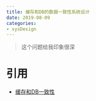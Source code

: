 ```yaml
--- 
title: 缓存和DB的数据一致性系统设计 
date: 2019-08-09
categories: 
- sysDesign 
---
```


> 这个问题给我印象很深




# 引用
* [缓存和DB一致性](https://www.jianshu.com/p/a532962cb9e9)
